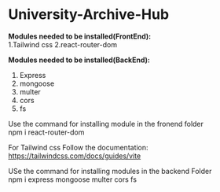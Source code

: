 # University-Archive-Hub

<b>Modules needed to be installed(FrontEnd):</b>
<br />
1.Tailwind css
2.react-router-dom

<b>Modules needed to be installed(BackEnd):</b>
<br/>
1. Express
2. mongoose
3. multer
4. cors
5. fs


Use the command for installing module in the fronend folder
<br />
 npm i react-router-dom

  For Tailwind css Follow the documentation:
  https://tailwindcss.com/docs/guides/vite

USe the command for installing modules in the backend Folder
<br />
 npm i express mongoose multer cors fs

